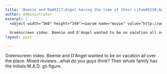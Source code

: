 ```yaml
---
title: 'Beenie and D&#8217;Angel having the time of their Life&#8230;Again.'
author: Administrator
excerpt: |
  <object width="560" height="349"><param name="movie" value="http://www.youtube.com/v/l_09TVLoBsk?fs=1&amp;hl=en_US&amp;rel=0"></param><param name="allowFullScreen" value="true"></param><param name="allowscriptaccess" value="always"></param><embed src="http://www.youtube.com/v/l_09TVLoBsk?fs=1&amp;hl=en_US&amp;rel=0" type="application/x-shockwave-flash" allowscriptaccess="always" allowfullscreen="true" width="560" height="349"></embed></object>
  
  Greenscreen video. Beenie and D'Angel wanted to be on vacation all over the place. Mixed reviews...
layout: post

---
```

Greenscreen video. Beenie and D'Angel wanted to be on vacation all over the place. Mixed reviews…what do you guys think? Their whole family has the initials M.A.D. go figure.